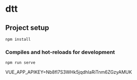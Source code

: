 # dtt

## Project setup
```
npm install
```

### Compiles and hot-reloads for development
```
npm run serve
```

VUE_APP_APIKEY=Nb8fl7S3WHk5jqdhIaRiTnm6ZGzyAMUK
